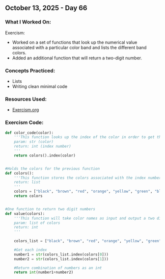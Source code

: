 ## October 13, 2025 - Day 66

### What I Worked On:  
Exercism:
- Worked on a set of functions that look up the numerical value associated with a particular color band and lists the different band colors.
- Added an additional function that will return a two-digit number. 

### Concepts Practiced:  
- Lists
- Writing clean minimal code
         
### Resources Used:  
- [Exercism.org](https://exercism.org/tracks/python/exercises)
    
### Exercism Code: 
```python
def color_code(color):
    '''This function looks up the index of the color in order to get the numerical        value associated with a particular color band
    param: str (color)
    return: int (index number) 
    '''
    return colors().index(color)


#Holds the colors for the previous function
def colors():
    '''This function stores the colors associated with the index numbers
    return: list
    '''
    colors = ["black", "brown", "red", "orange", "yellow", "green", "blue", "violet", "grey", "white"]
    return colors


#One function to return two digit numbers 
def value(colors):
    '''This function will take color names as input and output a two digit number. 
    param: list of colors
    return: int
    '''
    
    colors_list = ["black", "brown", "red", "orange", "yellow", "green", "blue", "violet", "grey", "white"]

    #Get each index
    number1 = str(colors_list.index(colors[0]))
    number2 = str(colors_list.index(colors[1]))

    #Return combination of numbers as an int
    return int(number1+number2)
    
```
